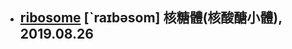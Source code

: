 - [ribosome](https://tw.dictionary.search.yahoo.com/search?p=ribosome) [ˋraɪbəsom] 核糖體(核酸醣小體), 2019.08.26
  - 
